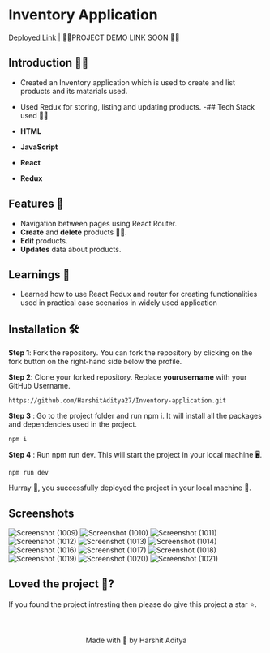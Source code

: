 <h1> Inventory Application</h1> 
<p> <a href="https://vibeosys-inventory-app-assignment.netlify.app/">Deployed Link </a> | <a>🚨🚨PROJECT DEMO LINK SOON 🚨🚨</a></p>
  

## Introduction 🐱‍💻
- Created an Inventory application which is used to create and list products and its matarials used.
- Used Redux for storing, listing and updating products.
-## Tech Stack used 👨‍💻

- **HTML** 
- **JavaScript** 
- **React** 
- **Redux**

## Features 🧰
- Navigation between pages using React Router.
- **Create** and **delete** products 👨‍💻.
- **Edit** products.
- **Updates** data about products.

## Learnings 📝
  
- Learned how to use React Redux and router for creating functionalities used in practical case scenarios in widely used application 
  
## Installation 🛠️
  **Step 1**: Fork the repository. You can fork the repository by clicking on the fork button on the right-hand side below the profile.<br> 

  **Step 2**: Clone your forked repository. Replace **yourusername** with your GitHub Username. 
  
  ```
https://github.com/HarshitAditya27/Inventory-application.git
``` 
  **Step 3** : Go to the project folder and run npm i. It will install all the packages and dependencies used in the project. 
  
  ```
npm i
``` 
  **Step 4** : Run npm run dev. This will start the project in your local machine 🖥️.  
  
  ```
npm run dev
``` 
Hurray 🥳, you successfully deployed the project in your local machine 🎉.  


  ## Screenshots  
![Screenshot (1009)](https://github.com/user-attachments/assets/40693ddf-7575-45c7-9cf2-f90b344b6f9c)
![Screenshot (1010)](https://github.com/user-attachments/assets/a222b372-8dd4-4c2e-943d-9930db4dafc5)
![Screenshot (1011)](https://github.com/user-attachments/assets/76276dae-1098-4adb-8404-79485e2e2e98)
![Screenshot (1012)](https://github.com/user-attachments/assets/a9812cf9-9bdc-48af-b4ec-829f993ed090)
![Screenshot (1013)](https://github.com/user-attachments/assets/c172b6aa-6dad-42b3-9117-d9842608a558)
![Screenshot (1014)](https://github.com/user-attachments/assets/631ffd9b-679f-4275-8c83-999cc6aa44d0)
![Screenshot (1016)](https://github.com/user-attachments/assets/407ed3f3-1d6d-47e0-bfb9-876057595a65)
![Screenshot (1017)](https://github.com/user-attachments/assets/d3af5adb-9e11-432d-b245-9703da65d325)
![Screenshot (1018)](https://github.com/user-attachments/assets/854e030d-1d55-4ade-a827-0927d1ce4609)
![Screenshot (1019)](https://github.com/user-attachments/assets/6438c36a-1b0f-4cdc-9077-2ec88c14e9f2)
![Screenshot (1020)](https://github.com/user-attachments/assets/37b68fec-e13f-43b9-a90e-c3db94730b92)
![Screenshot (1021)](https://github.com/user-attachments/assets/ae0c8bb5-6aad-43af-9ab4-d80580f65233)
  ## Loved the project 💖? 
  
  If you found the project intresting then please do give this project a star ⭐. 
  <br> <br> <br>
   <p align="center" width="100%">
   Made with 💖 by Harshit Aditya   
</p>
